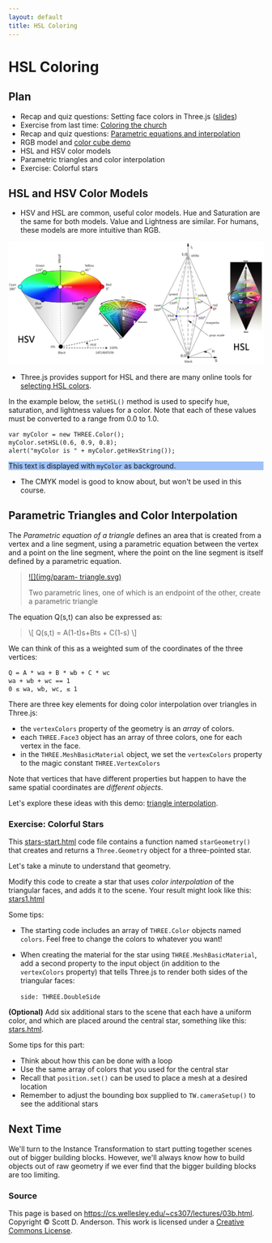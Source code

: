 ```yaml
---
layout: default
title: HSL Coloring
---
```

  <!-- the following two scripts are for MathJax -->
  <script type="text/x-mathjax-config">
    MathJax.Hub.Config({
       tex2jax: {inlineMath: [['$','$'], ['\\(','\\)']]}
    });
  </script>
  <script src="https://cdnjs.cloudflare.com/ajax/libs/mathjax/2.7.1/MathJax.js?config=TeX-AMS-MML_HTMLorMML"></script>

# HSL Coloring

## Plan

  * Recap and quiz questions: Setting face colors in Three.js ([slides](Lecture5.pdf)) 
  * Exercise from last time: [Coloring the church](03a-controls.html#colorChurch)
  * Recap and quiz questions: [Parametric equations and interpolation](03a-controls.html#parametric)
  * RGB model and [color cube demo](../demos/Color/colorcube.html)
  * HSL and HSV color models 
  * Parametric triangles and color interpolation 
  * Exercise: Colorful stars  

## HSL and HSV Color Models

  * HSV and HSL are common, useful color models. Hue and Saturation are the same for both models. Value and Lightness are similar. For humans, these models are more intuitive than RGB. 

![](img/colorReps.png)

  * Three.js provides support for HSL and there are many online tools for [ selecting HSL colors](http://hslpicker.com/). 

In the example below, the `setHSL()` method is used to specify hue,
saturation, and lightness values for a color. Note that each of these values
must be converted to a range from 0.0 to 1.0.

    
    var myColor = new THREE.Color();
    myColor.setHSL(0.6, 0.9, 0.8);
    alert("myColor is " + myColor.getHexString());
    

<p style="background-color: #9ec2f9">This text is displayed with
     <code>myColor</code> as background.</p>

  * The CMYK model is good to know about, but won't be used in this course. 

## Parametric Triangles and Color Interpolation

The _Parametric equation of a triangle_ defines an area that is created from a
vertex and a line segment, using a parametric equation between the vertex and
a point on the line segment, where the point on the line segment is itself
defined by a parametric equation.

> [![](img/param-
triangle.svg)](img/param-triangle.svg)
> 
> Two parametric lines, one of
which is an endpoint of the other, create a parametric triangle

The equation Q(s,t) can also be expressed as:

> \\[ Q(s,t) = A(1-t)s+Bts + C(1-s) \\]

We can think of this as a weighted sum of the coordinates of the three
vertices:

    
    Q = A * wa + B * wb + C * wc
    wa + wb + wc == 1
    0 ≤ wa, wb, wc, ≤ 1
    

There are three key elements for doing color interpolation over triangles in
Three.js:

  * the `vertexColors` property of the geometry is an _array_ of colors. 
  * each `THREE.Face3` object has an array of three colors, one for each vertex in the face. 
  * in the `THREE.MeshBasicMaterial` object, we set the `vertexColors` property to the magic constant `THREE.VertexColors`

Note that vertices that have different properties but happen to have the same
spatial coordinates are _different objects_.  

Let's explore these ideas with this demo:  [triangle
interpolation](../demos/Color/triangleInterpolation2.shtml).

### Exercise: Colorful Stars

This [stars-start.html](03b-exercises/stars-start.html) code file contains a
function named `starGeometry()` that creates and returns a `Three.Geometry`
object for a three-pointed star.

Let's take a minute to understand that geometry.

Modify this code to create a star that uses _color interpolation_ of the
triangular faces, and adds it to the scene. Your result might look like this:
[stars1.html](03b-exercises/stars1.html)

Some tips:

  * The starting code includes an array of `THREE.Color` objects named `colors`. Feel free to change the colors to whatever you want! 
  * When creating the material for the star using `THREE.MeshBasicMaterial`, add a second property to the input object (in addition to the `vertexColors` property) that tells Three.js to render both sides of the triangular faces: 

    `side: THREE.DoubleSide` 

**(Optional)** Add six additional stars to the scene that each have a uniform
color, and which are placed around the central star, something like this:
[stars.html](03b-exercises/stars.html).

Some tips for this part:

  * Think about how this can be done with a loop 
  * Use the same array of colors that you used for the central star 
  * Recall that `position.set()` can be used to place a mesh at a desired location 
  * Remember to adjust the bounding box supplied to `TW.cameraSetup()` to see the additional stars 

## Next Time

We'll turn to the Instance Transformation to start putting together scenes out
of bigger building blocks. However, we'll always know how to build objects out
of raw geometry if we ever find that the bigger building blocks are too
limiting.


### Source

This page is based on <https://cs.wellesley.edu/~cs307/lectures/03b.html>. Copyright &copy; Scott D. Anderson. This work is licensed under a [Creative Commons License](http://creativecommons.org/licenses/by-nc-sa/1.0/). 
